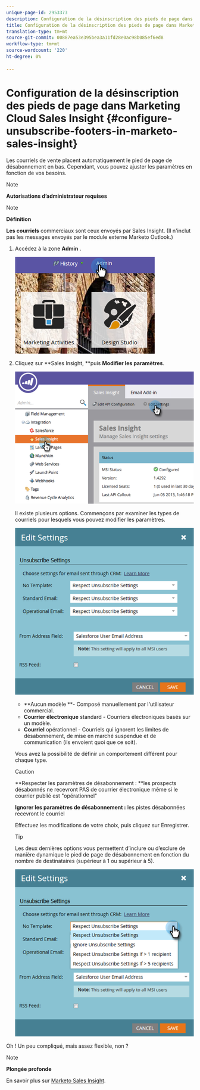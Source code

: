 ```yaml
---
unique-page-id: 2953373
description: Configuration de la désinscription des pieds de page dans Marketo Sales Insight - Marketo Docs - Documentation sur les produits
title: Configuration de la désinscription des pieds de page dans Marketing Cloud Sales Insight
translation-type: tm+mt
source-git-commit: 00887ea53e395bea3a11fd28e0ac98b085ef6ed8
workflow-type: tm+mt
source-wordcount: '220'
ht-degree: 0%

---
```



# Configuration de la désinscription des pieds de page dans Marketing Cloud Sales Insight {#configure-unsubscribe-footers-in-marketo-sales-insight}

Les courriels de vente placent automatiquement le pied de page de désabonnement en bas. Cependant, vous pouvez ajuster les paramètres en fonction de vos besoins.

>[!NOTE]
>
>**Autorisations d’administrateur requises**

>[!NOTE]
>
>**Définition**
>
>**Les courriels** commerciaux sont ceux envoyés par Sales Insight. (Il n&#39;inclut pas les messages envoyés par le module externe Marketo Outlook.)

1. Accédez à la zone **Admin** .

   ![](assets/one-1.png)

1. Cliquez sur **Sales Insight, **puis **Modifier les paramètres**.

   ![](assets/two-1.png)

   Il existe plusieurs options. Commençons par examiner les types de courriels pour lesquels vous pouvez modifier les paramètres.

   ![](assets/three-1.png)

   * **Aucun modèle **- Composé manuellement par l&#39;utilisateur commercial.
   * **Courrier électronique** standard - Courriers électroniques basés sur un modèle.
   * **Courriel** opérationnel - Courriels qui ignorent les limites de désabonnement, de mise en marché suspendue et de communication (ils envoient quoi que ce soit).

   Vous avez la possibilité de définir un comportement différent pour chaque type.

   >[!CAUTION]
   >
   >**Respecter les paramètres de désabonnement : **les prospects désabonnés ne recevront PAS de courrier électronique même si le courrier publié est &quot;opérationnel&quot;
   >
   >
   >**Ignorer les paramètres de désabonnement :** les pistes désabonnées recevront le courriel

   Effectuez les modifications de votre choix, puis cliquez sur Enregistrer.

   >[!TIP]
   >
   >Les deux dernières options vous permettent d’inclure ou d’exclure de manière dynamique le pied de page de désabonnement en fonction du nombre de destinataires (supérieur à 1 ou supérieur à 5).

   ![](assets/four-1.png)

Oh ! Un peu compliqué, mais assez flexible, non ?

>[!NOTE]
>
>**Plongée profonde**
>
>En savoir plus sur [Marketo Sales Insight](http://docs.marketo.com/display/docs/marketo+sales+insight).

